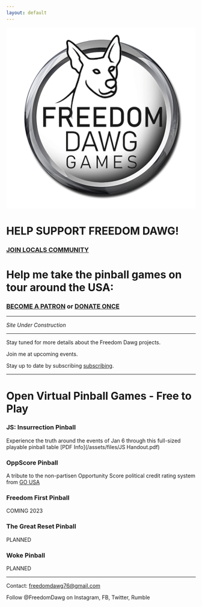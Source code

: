 ```yaml
---
layout: default
---
```


![Freedom Dawg](/assets/images/FreedomDawg-Wheel-b.gif)

# HELP SUPPORT FREEDOM DAWG!

### [JOIN LOCALS COMMUNITY](https://freedomdawg.locals.com/)

# Help me take the pinball games on tour around the USA:

### [BECOME A PATRON](https://freedomdawg.locals.com/) or [DONATE ONCE](https://freedomdawg.locals.com/)

---

_Site Under Construction_

---

Stay tuned for more details about the Freedom Dawg projects.

Join me at upcoming events.

Stay up to date by subscribing [subscribing](https://freedomdawg.locals.com/).

---

# Open Virtual Pinball Games - Free to Play

### JS: Insurrection Pinball

Experience the truth around the events of Jan 6 through this full-sized playable pinball table [PDF Info](/assets/files/JS Handout.pdf)

### OppScore Pinball

A tribute to the non-partisen Opportunity Score political credit rating system from [GO USA](https://go-usa.us/)

### Freedom First Pinball

COMING 2023

### The Great Reset Pinball

PLANNED

### Woke Pinball

PLANNED

---

Contact: freedomdawg76@gmail.com

Follow @FreedomDawg on Instagram, FB, Twitter, Rumble
